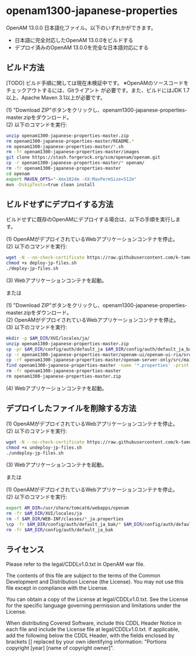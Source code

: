 # openam1300-japanese-properties
OpenAM 13.0.0 日本語化ファイル。以下のいずれかができます。
* 日本語に完全対応したOpenAM 13.0.0をビルドする
* デプロイ済みのOpenAM 13.0.0を完全な日本語対応にする

ビルド方法
------
[TODO] ビルド手順に関しては現在未検証中です。
※OpenAMのソースコードをチェックアウトするには、Gitライアント が必要です。また、ビルドにはJDK 1.7以上、Apache Maven 3.1以上が必要です。

(1) "Download ZIP"ボタンをクリックし、openam1300-japanese-properties-master.zipをダウンロード。  
(2) 以下のコマンドを実行:  
```bash
unzip openam1300-japanese-properties-master.zip
rm openam1300-japanese-properties-master/README.*
rm openam1300-japanese-properties-master/*.sh
rm -fr openam1300-japanese-properties-master/images
git clone https://stash.forgerock.org/scm/openam/openam.git
cp -r openam1300-japanese-properties-master/* openam/
rm -fr openam1300-japanese-properties-master
cd openam
export MAVEN_OPTS="-Xmx1024m -XX:MaxPermSize=512m"
mvn -DskipTests=true clean install
```

ビルドせずにデプロイする方法
------
ビルドせずに既存のOpenAMにデプロイする場合は、以下の手順を実行します。

(1) OpenAMがデプロイされているWebアプリケーションコンテナを停止。  
(2) 以下のコマンドを実行:  
```bash
wget -N --no-check-certificate https://raw.githubusercontent.com/k-tamura/openam1300-japanese-properties/master/deploy-jp-files.sh
chmod +x deploy-jp-files.sh
./deploy-jp-files.sh
```
(3) Webアプリケーションコンテナを起動。  

または

(1) "Download ZIP"ボタンをクリックし、openam1300-japanese-properties-master.zipをダウンロード。  
(2) OpenAMがデプロイされているWebアプリケーションコンテナを停止。  
(3) 以下のコマンドを実行:  
```bash
mkdir -p $AM_DIR/XUI/locales/ja/
unzip openam1300-japanese-properties-master.zip
cp -pr $AM_DIR/config/auth/default_ja $AM_DIR/config/auth/default_ja_bak
cp -r openam1300-japanese-properties-master/openam-ui/openam-ui-ria/src/main/resources/locales/ja/* $AM_DIR/XUI/locales/ja/
cp -rf openam1300-japanese-properties-master/openam-server-only/src/main/webapp/config/auth/default_ja/* $AM_DIR/config/auth/default_ja/
find openam1300-japanese-properties-master -name '*.properties' -print | xargs cp -t $AM_DIR/WEB-INF/classes/
rm -fr openam1300-japanese-properties-master
rm openam1300-japanese-properties-master.zip
```
(4) Webアプリケーションコンテナを起動。  

デプロイしたファイルを削除する方法
------
(1) OpenAMがデプロイされているWebアプリケーションコンテナを停止。  
(2) 以下のコマンドを実行:  
```bash
wget -N --no-check-certificate https://raw.githubusercontent.com/k-tamura/openam1300-japanese-properties/master/undeploy-jp-files.sh
chmod +x undeploy-jp-files.sh
./undeploy-jp-files.sh
```
(3) Webアプリケーションコンテナを起動。  

または

(1) OpenAMがデプロイされているWebアプリケーションコンテナを停止。  
(2) 以下のコマンドを実行:  
```bash
export AM_DIR=/usr/share/tomcat6/webapps/openam
rm -fr $AM_DIR/XUI/locales/ja
rm -f $AM_DIR/WEB-INF/classes/*_ja.properties
\cp -fr $AM_DIR/config/auth/default_ja_bak/* $AM_DIR/config/auth/default_ja/
rm -fr $AM_DIR/config/auth/default_ja_bak
```

ライセンス
------
Please refer to the legal/CDDLv1.0.txt in OpenAM war file.

The contents of this file are subject to the terms of the Common Development and Distribution License (the License). You may not use this file except in compliance with the License.

You can obtain a copy of the License at legal/CDDLv1.0.txt. See the License for the specific language governing permission and limitations under the License.

When distributing Covered Software, include this CDDL Header Notice in each file and include the License file at legal/CDDLv1.0.txt. If applicable, add the following below the CDDL Header, with the fields enclosed by brackets [] replaced by your own identifying information: "Portions copyright [year] [name of copyright owner]".
